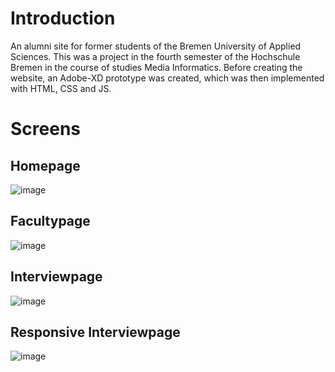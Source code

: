 # Introduction
 An alumni site for former students of the Bremen University of Applied Sciences. This was a project in the fourth semester of the Hochschule Bremen in the course of studies Media Informatics. Before creating the website, an Adobe-XD prototype was created, which was then implemented with HTML, CSS and JS. 

# Screens

## Homepage
![image](https://user-images.githubusercontent.com/38915700/126805932-fe132d27-3191-41b4-b04c-e1e7db6359fe.png)

## Facultypage
![image](https://user-images.githubusercontent.com/38915700/126806203-a5dd6781-bc59-40af-86fb-f593e0691c6a.png)


## Interviewpage
![image](https://user-images.githubusercontent.com/38915700/126806150-0de53843-e715-4321-8ccb-58ed593ec12d.png)

## Responsive Interviewpage
![image](https://user-images.githubusercontent.com/38915700/126806794-369a07ac-a063-4142-b0e7-2bda2762572f.png)

